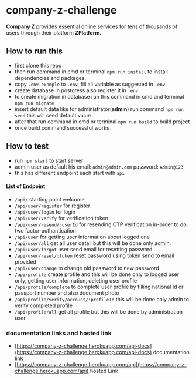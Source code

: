 # company-z-challenge
**Company Z** provides essential online services for tens of thousands of users through their platform **ZPlatform.**
## How to run this
- first clone this [repo](https://github.com/fab-ryan/company-z-challenge/)
- then run command in cmd or terminal `npm run install` to install dependencies and packages.
- copy `.env.example` to `.env`, fill all variable as suggested in `.env`.
- create database in postgress also register it in `.env`
- to create migration in database run this command in cmd and terminal `npm run migrate` 
- insert default data like for administrator(**admin**) run command `npm run seed` this will seed default value
- after that run command in cmd or terminal `npm run build` to build project
- once build command successful works 
## How to test
-  run `npm start` to start server 
-  admin user as default his email: `admin@admin.com` password: `Admin@123`
-  this has different endpoint each start with `api`
#### List of Endpoint
- `/api/` starting point welcome
- `/api/user/register` for register
- `/api/user/login` for login
- `/api/user/verify` for verification token
- `/api/user/resend/:userId` for resending OTP verification in-order to do two factor-authantication
- `/api/user` for getting user information about logged one
- `/api/user/all` get all user detail but this will be done only admin.
- `/api/user/forgot` user send email for resetting password
- `/api/user/reset/:token` reset password using token send to email provided
- `/api/user/change` to change old password to new password
- `/api/profile` create profile and this will be done only to logged user only, getting user information, deleting user profile
- `/api/profile/complete` to complete user profile by filling national Id or passport number and also document photo
- `/api/profile/verify/account/:profileId` this will be done only admin to verify completed profile
- `/api/profile/all` get all profile but this will be done by administration user
### documentation links and hosted link
- [https://company-z-challenge.herokuapp.com/api-docs](https://company-z-challenge.herokuapp.com/api-docs) documentation link
- [https://company-z-challenge.herokuapp.com/api](https://company-z-challenge.herokuapp.com/api) hosted Link
